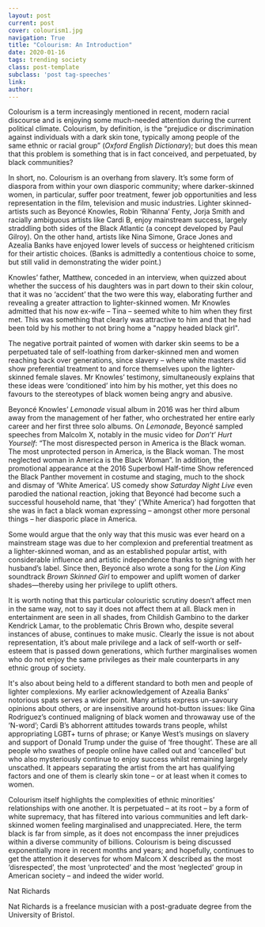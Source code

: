 ```yaml
---
layout: post
current: post
cover: colourism1.jpg
navigation: True
title: "Colourism: An Introduction"
date: 2020-01-16
tags: trending society
class: post-template
subclass: 'post tag-speeches'
link:
author:
---
```

Colourism is a term increasingly mentioned in recent, modern racial discourse and is enjoying some much-needed attention during the current political climate. Colourism, by definition, is the “prejudice or discrimination against individuals with a dark skin tone, typically among people of the same ethnic or racial group” (*Oxford English Dictionary*); but does this mean that this problem is something that is in fact conceived, and perpetuated, by black communities?



In short, no. Colourism is an overhang from slavery. It’s some form of diaspora from within your own diasporic community; where darker-skinned women, in particular, suffer poor treatment, fewer job opportunities and less representation in the film, television and music industries. Lighter skinned-artists such as Beyoncé Knowles, Robin ‘Rihanna’ Fenty, Jorja Smith and racially ambiguous artists like Cardi B, enjoy mainstream success, largely straddling both sides of the Black Atlantic (a concept developed by Paul Gilroy). On the other hand, artists like Nina Simone, Grace Jones and Azealia Banks have enjoyed lower levels of success or heightened criticism for their artistic choices. (Banks is admittedly a contentious choice to some, but still valid in demonstrating the wider point.)



Knowles’ father, Matthew, conceded in an interview, when quizzed about whether the success of his daughters was in part down to their skin colour, that it was no ‘accident’ that the two were this way, elaborating further and revealing a greater attraction to lighter-skinned women. Mr Knowles admitted that his now ex-wife – Tina – seemed white to him when they first met. This was something that clearly was attractive to him and that he had been told by his mother to not bring home a "nappy headed black girl".



The negative portrait painted of women with darker skin seems to be a perpetuated tale of self-loathing from darker-skinned men and women reaching back over generations, since slavery – where white masters did show preferential treatment to and force themselves upon the lighter-skinned female slaves. Mr Knowles’ testimony, simultaneously explains that these ideas were ‘conditioned’ into him by his mother, yet this does no favours to the stereotypes of black women being angry and abusive.



Beyoncé Knowles’ *Lemonade* visual album in 2016 was her third album away from the management of her father, who orchestrated her entire early career and her first three solo albums. On *Lemonade*, Beyoncé sampled speeches from Malcolm X, notably in the music video for *Don’t’ Hurt Yourself*: “The most disrespected person in America is the Black woman. The most unprotected person in America, is the Black woman. The most neglected woman in America is the Black Woman”. In addition, the promotional appearance at the 2016 Superbowl Half-time Show referenced the Black Panther movement in costume and staging, much to the shock and dismay of ‘White America’. US comedy show *Saturday Night Live* even parodied the national reaction, joking that Beyoncé had become such a successful household name, that 'they' (‘White America’) had forgotten that she was in fact a black woman expressing – amongst other more personal things – her diasporic place in America.



Some would argue that the only way that this music was ever heard on a mainstream stage was due to her complexion and preferential treatment as a lighter-skinned woman, and as an established popular artist, with considerable influence and artistic independence thanks to signing with her husband’s label. Since then, Beyoncé also wrote a song for the *Lion King* soundtrack *Brown Skinned Girl* to empower and uplift women of darker shades—thereby using her privilege to uplift others.



It is worth noting that this particular colouristic scrutiny doesn’t affect men in the same way, not to say it does not affect them at all. Black men in entertainment are seen in all shades, from Childish Gambino to the darker Kendrick Lamar, to the problematic Chris Brown who, despite several instances of abuse, continues to make music. Clearly the issue is not about representation, it’s about male privilege and a lack of self-worth or self-esteem that is passed down generations, which further marginalises women who do not enjoy the same privileges as their male counterparts in any ethnic group of society.



It's also about being held to a different standard to both men and people of lighter complexions. My earlier acknowledgement of Azealia Banks’ notorious spats serves a wider point. Many artists express un-savoury opinions about others, or are insensitive around hot-button issues: like Gina Rodriguez’s continued maligning of black women and throwaway use of the ‘N-word’; Cardi B’s abhorrent attitudes towards trans people, whilst appropriating LGBT+ turns of phrase; or Kanye West’s musings on slavery and support of Donald Trump under the guise of ‘free thought’. These are all people who swathes of people online have called out and ‘cancelled’ but who also mysteriously continue to enjoy success whilst remaining largely unscathed. It appears separating the artist from the art has qualifying factors and one of them is clearly skin tone – or at least when it comes to women.



Colourism itself highlights the complexities of ethnic minorities’ relationships with one another. It is perpetuated – at its root – by a form of white supremacy, that has filtered into various communities and left dark-skinned women feeling marginalised and unappreciated. Here, the term black is far from simple, as it does not encompass the inner prejudices within a diverse community of billions. Colourism is being discussed exponentially more in recent months and years; and hopefully, continues to get the attention it deserves for whom Malcom X described as the most ‘disrespected’, the most ‘unprotected’ and the most ‘neglected’ group in American society – and indeed the wider world.

Nat Richards

Nat Richards is a freelance musician with a post-graduate degree from the University of Bristol.
